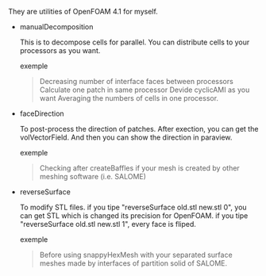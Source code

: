 They are utilities of OpenFOAM 4.1 for myself.

- manualDecomposition

    This is to decompose cells for parallel.
    You can distribute cells to your processors as you want.

    exemple
    > Decreasing number of interface faces between processors
    > Calculate one patch in same processor
    > Devide cyclicAMI as you want
    > Averaging the numbers of cells in one processor.

 - faceDirection

    To post-process the direction of patches.
    After exection, you can get the volVectorField.
    And then you can show the direction in paraview.

    exemple
    > Checking after createBaffles if your mesh is created by other meshing software (i.e. SALOME)

 - reverseSurface

    To modify STL files.
    if you tipe "reverseSurface old.stl new.stl 0", you can get STL which is changed its precision for OpenFOAM.
    if you tipe "reverseSurface old.stl new.stl 1", every face is fliped.

    exemple
    > Before using snappyHexMesh with your separated surface meshes made by interfaces of partition solid of SALOME.
